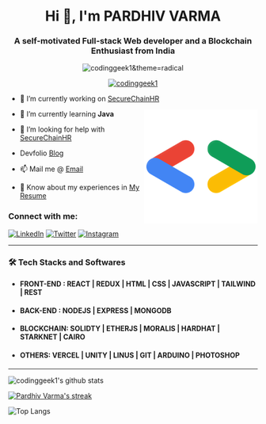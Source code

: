 <h1 align="center">Hi 👋, I'm PARDHIV VARMA</h1>
<h3 align="center">A self-motivated Full-stack Web developer and a Blockchain Enthusiast from India</h3>

<p align="center"> <img src="https://komarev.com/ghpvc/?username=codinggeek1&label=Profile%20views&color=0e75b6&style=flat" alt="codinggeek1&theme=radical" /> </p>

<p align="center"> <a href="https://github.com/ryo-ma/github-profile-trophy"><img src="https://github-profile-trophy.vercel.app/?username=codinggeek1&theme=radical&bg_colour=#0E1118" alt="codinggeek1" /></a> </p>


- 🔭 I’m currently working on [SecureChainHR](https://github.com/codinggeek1/EmployeeManagement)

  <img align="right" src="https://github.com/codinggeek1/codinggeek1/blob/459c3e2a88279c05371de14b4e2c1c3baf5689de/img.png" width="230">

- 🌱 I’m currently learning **Java**

- 🤝 I’m looking for help with [SecureChainHR](https://github.com/codinggeek1/EmployeeManagement)

-    Devfolio [Blog](https://devfolio.co/@codinggeek1)

- 📫 Mail me @ [Email](mailto:pardhivvarma.g@gmail.com)

- 📄 Know about my experiences in [My Resume](https://drive.google.com/file/d/16Q3dSkNuk1W7DzeyfrAwHg2VaTv6RR5E/view?usp=sharing)

<h3 align="left">Connect with me:</h3>

[![LinkedIn](https://img.shields.io/badge/LinkedIn-%230077B5.svg?logo=linkedin&logoColor=white)](https://linkedin.com/in/https://www.linkedin.com/in/shashwat-chaturvedi-2a68ba187/) [![Twitter](https://img.shields.io/badge/Twitter-%231DA1F2.svg?logo=Twitter&logoColor=white)](https://twitter.com/Itsshashwat27) 
[![Instagram](https://img.shields.io/badge/instagram-#E4405F.svg?logo=instagram&logoColor=white)](https://www.instagram.com/its_pardhivvarma)

---

<h3>🛠 Tech Stacks and Softwares</h3>

-  #### FRONT-END  : REACT | REDUX | HTML | CSS | JAVASCRIPT  | TAILWIND | REST 
-  #### BACK-END : NODEJS | EXPRESS | MONGODB 
-  #### BLOCKCHAIN: SOLIDTY | ETHERJS | MORALIS | HARDHAT | STARKNET | CAIRO
-  #### OTHERS: VERCEL | UNITY | LINUS | GIT | ARDUINO | PHOTOSHOP

---

![codinggeek1's github stats](https://github-readme-stats.vercel.app/api?username=codinggeek1&count_private=true&show_icons=true&theme=radical&include_all_commits=true&hide_border=true&bg_coloue=#0E1118&colour=#0E1118)

<p align="left">
    <a href="https://github.com/codinggeek1/github-readme-streak-stats">
        <img title="🔥 Get streak stats for your profile at git.io/streak-stats" alt="Pardhiv Varma's streak" src="https://github-readme-streak-stats.herokuapp.com/?user=codinggeek1&theme=radical&hide_border=true&stroke=0000&bg_colour=#0E1118"/>
    </a>
</p>

![Top Langs](https://github-readme-stats.vercel.app/api/top-langs/?username=codinggeek1&theme=radical&count_private=true&show_icons=true&include_all_commits=true&hide_border=true&bg_colour=#0E1118&colour=#0E1118)
